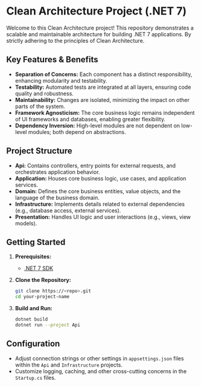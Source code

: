 
# Clean Architecture Project (.NET 7)

Welcome to this Clean Architecture project! This repository demonstrates a scalable and maintainable architecture for
building .NET 7 applications. By strictly adhering to the principles of Clean Architecture.

## Key Features & Benefits

* **Separation of Concerns:** Each component has a distinct responsibility, enhancing modularity and testability.
* **Testability:** Automated tests are integrated at all layers, ensuring code quality and robustness.
* **Maintainability:**  Changes are isolated, minimizing the impact on other parts of the system.
* **Framework Agnosticism:** The core business logic remains independent of UI frameworks and databases, enabling
  greater flexibility.
* **Dependency Inversion:** High-level modules are not dependent on low-level modules; both depend on abstractions.

## Project Structure

* **Api:**  Contains controllers, entry points for external requests, and orchestrates application behavior.
* **Application:** Houses core business logic, use cases, and application services.
* **Domain:** Defines the core business entities, value objects, and the language of the business domain.
* **Infrastructure:** Implements details related to external dependencies (e.g., database access, external services).
* **Presentation:** Handles UI logic and user interactions (e.g., views, view models).

## Getting Started

1. **Prerequisites:**
    * [.NET 7 SDK](https://dotnet.microsoft.com/download)
   
2. **Clone the Repository:**

   ```bash
   git clone https://<repo>.git
   cd your-project-name
   ```

3. **Build and Run:**

   ```bash
   dotnet build
   dotnet run --project Api 
   ```

## Configuration

* Adjust connection strings or other settings in `appsettings.json` files within the `Api` and `Infrastructure`
  projects.
* Customize logging, caching, and other cross-cutting concerns in the `Startup.cs` files.